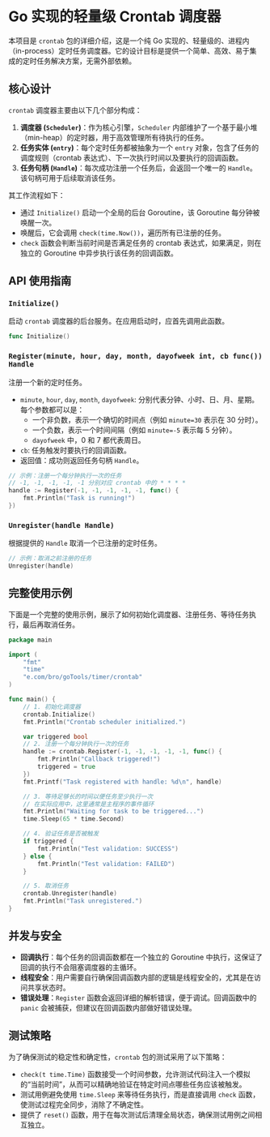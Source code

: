 # Go 实现的轻量级 Crontab 调度器

本项目是 `crontab` 包的详细介绍，这是一个纯 Go 实现的、轻量级的、进程内（in-process）定时任务调度器。它的设计目标是提供一个简单、高效、易于集成的定时任务解决方案，无需外部依赖。

## 核心设计

`crontab` 调度器主要由以下几个部分构成：

1.  **调度器 (`Scheduler`)**：作为核心引擎，`Scheduler` 内部维护了一个基于最小堆（min-heap）的定时器，用于高效管理所有待执行的任务。
2.  **任务实体 (`entry`)**：每个定时任务都被抽象为一个 `entry` 对象，包含了任务的调度规则（crontab 表达式）、下一次执行时间以及要执行的回调函数。
3.  **任务句柄 (`Handle`)**：每次成功注册一个任务后，会返回一个唯一的 `Handle`。该句柄可用于后续取消该任务。

其工作流程如下：
-   通过 `Initialize()` 启动一个全局的后台 Goroutine，该 Goroutine 每分钟被唤醒一次。
-   唤醒后，它会调用 `check(time.Now())`，遍历所有已注册的任务。
-   `check` 函数会判断当前时间是否满足任务的 crontab 表达式，如果满足，则在独立的 Goroutine 中异步执行该任务的回调函数。

## API 使用指南

### `Initialize()`
启动 `crontab` 调度器的后台服务。在应用启动时，应首先调用此函数。

```go
func Initialize()
```

### `Register(minute, hour, day, month, dayofweek int, cb func()) Handle`
注册一个新的定时任务。

-   `minute`, `hour`, `day`, `month`, `dayofweek`: 分别代表分钟、小时、日、月、星期。每个参数都可以是：
    -   一个非负数，表示一个确切的时间点（例如 `minute=30` 表示在 30 分时）。
    -   一个负数，表示一个时间间隔（例如 `minute=-5` 表示每 5 分钟）。
    -   `dayofweek` 中，0 和 7 都代表周日。
-   `cb`: 任务触发时要执行的回调函数。
-   返回值：成功则返回任务句柄 `Handle`。

```go
// 示例：注册一个每分钟执行一次的任务
// -1, -1, -1, -1, -1 分别对应 crontab 中的 * * * *
handle := Register(-1, -1, -1, -1, -1, func() {
    fmt.Println("Task is running!")
})
```

### `Unregister(handle Handle)`
根据提供的 `Handle` 取消一个已注册的定时任务。

```go
// 示例：取消之前注册的任务
Unregister(handle)
```

## 完整使用示例

下面是一个完整的使用示例，展示了如何初始化调度器、注册任务、等待任务执行，最后再取消任务。

```go
package main

import (
	"fmt"
	"time"
	"e.com/bro/goTools/timer/crontab"
)

func main() {
	// 1. 初始化调度器
	crontab.Initialize()
	fmt.Println("Crontab scheduler initialized.")

	var triggered bool
	// 2. 注册一个每分钟执行一次的任务
	handle := crontab.Register(-1, -1, -1, -1, -1, func() {
		fmt.Println("Callback triggered!")
		triggered = true
	})
	fmt.Printf("Task registered with handle: %d\n", handle)

	// 3. 等待足够长的时间以便任务至少执行一次
    // 在实际应用中，这里通常是主程序的事件循环
	fmt.Println("Waiting for task to be triggered...")
	time.Sleep(65 * time.Second)

	// 4. 验证任务是否被触发
	if triggered {
		fmt.Println("Test validation: SUCCESS")
	} else {
		fmt.Println("Test validation: FAILED")
	}

	// 5. 取消任务
	crontab.Unregister(handle)
	fmt.Println("Task unregistered.")
}
```

## 并发与安全

-   **回调执行**：每个任务的回调函数都在一个独立的 Goroutine 中执行，这保证了回调的执行不会阻塞调度器的主循环。
-   **线程安全**：用户需要自行确保回调函数内部的逻辑是线程安全的，尤其是在访问共享状态时。
-   **错误处理**：`Register` 函数会返回详细的解析错误，便于调试。回调函数中的 `panic` 会被捕获，但建议在回调函数内部做好错误处理。

## 测试策略

为了确保测试的稳定性和确定性，`crontab` 包的测试采用了以下策略：
-   `check(t time.Time)` 函数接受一个时间参数，允许测试代码注入一个模拟的“当前时间”，从而可以精确地验证在特定时间点哪些任务应该被触发。
-   测试用例避免使用 `time.Sleep` 来等待任务执行，而是直接调用 `check` 函数，使测试过程完全同步，消除了不确定性。
-   提供了 `reset()` 函数，用于在每次测试后清理全局状态，确保测试用例之间相互独立。